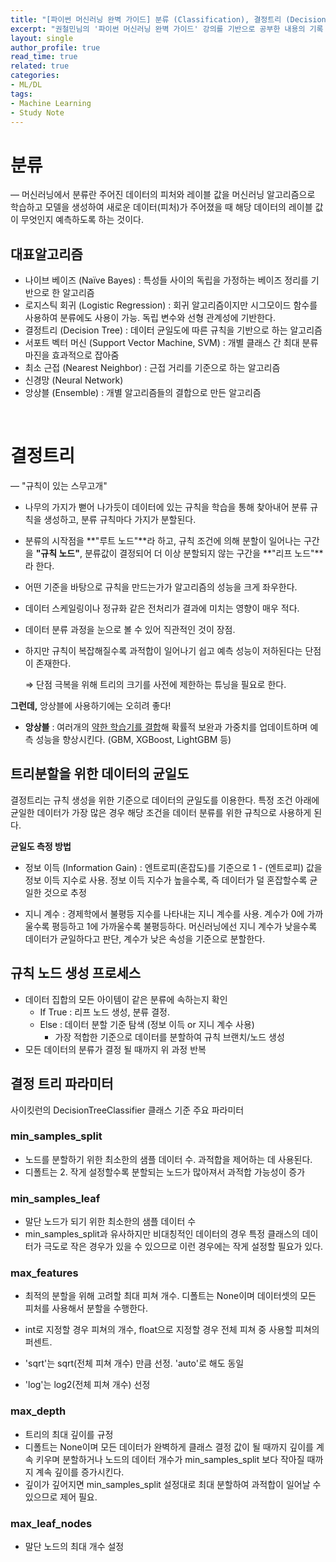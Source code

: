 ```yaml
---
title: "[파이썬 머신러닝 완벽 가이드] 분류 (Classification), 결정트리 (Decision Tree)"
excerpt: "권철민님의 '파이썬 머신러닝 완벽 가이드' 강의를 기반으로 공부한 내용의 기록 - 4장 '분류' 정리 (1)"
layout: single
author_profile: true
read_time: true
related: true
categories:
- ML/DL
tags:
- Machine Learning
- Study Note
---
```




# 분류

— 머신러닝에서 분류란 주어진 데이터의 피처와 레이블 값을 머신러닝 알고리즘으로 학습하고 모델을 생성하여 새로운 데이터(피처)가 주어졌을 때 해당 데이터의 레이블 값이 무엇인지 예측하도록 하는 것이다.

## 대표알고리즘

- 나이브 베이즈 (Naïve Bayes) : 특성들 사이의 독립을 가정하는 베이즈 정리를 기반으로 한 알고리즘
- 로지스틱 회귀 (Logistic Regression) : 회귀 알고리즘이지만 시그모이드 함수를 사용하여 분류에도 사용이 가능. 독립 변수와 선형 관계성에 기반한다.
- 결정트리 (Decision Tree) : 데이터 균일도에 따른 규칙을 기반으로 하는 알고리즘
- 서포트 벡터 머신 (Support Vector Machine, SVM) : 개별 클래스 간 최대 분류 마진을 효과적으로 잡아줌
- 최소 근접 (Nearest Neighbor) : 근접 거리를 기준으로 하는 알고리즘
- 신경망 (Neural Network)
- 앙상블 (Ensemble) : 개별 알고리즘들의 결합으로 만든 알고리즘



​    

# 결정트리

— "규칙이 있는 스무고개"

- 나무의 가지가 뻗어 나가듯이 데이터에 있는 규칙을 학습을 통해 찾아내어 분류 규칙을 생성하고, 분류 규칙마다 가지가 분할된다.
- 분류의 시작점을 **"루트 노드"**라 하고, 규칙 조건에 의해 분할이 일어나는 구간을 **"규칙 노드"**, 분류값이 결정되어 더 이상 분할되지 않는 구간을 **"리프 노드"**라 한다.
- 어떤 기준을 바탕으로 규칙을 만드는가가 알고리즘의 성능을 크게 좌우한다.  

- 데이터 스케일링이나 정규화 같은 전처리가 결과에 미치는 영향이 매우 적다.

- 데이터 분류 과정을 눈으로 볼 수 있어 직관적인 것이 장점.

- 하지만 규칙이 복잡해질수록 과적합이 일어나기 쉽고 예측 성능이 저하된다는 단점이 존재한다.

  ⇒ 단점 극복을 위해 트리의 크기를 사전에 제한하는 튜닝을 필요로 한다.

**그런데,** 앙상블에 사용하기에는 오히려 좋다!

- **앙상블** : 여러개의 <u>약한 학습기를 결합</u>해 확률적 보완과 가중치를 업데이트하며 예측 성능을 향상시킨다. (GBM, XGBoost, LightGBM 등) 

  

## 트리분할을 위한 데이터의 균일도

결정트리는 규칙 생성을 위한 기준으로 데이터의 균일도를 이용한다. 특정 조건 아래에 균일한 데이터가 가장 많은 경우 해당 조건을 데이터 분류를 위한 규칙으로 사용하게 된다.

**균일도 측정 방법**

- 정보 이득 (Information Gain) : 엔트로피(혼잡도)를 기준으로 1 - (엔트로피) 값을 정보 이득 지수로 사용. 정보 이득 지수가 높을수록, 즉 데이터가 덜 혼잡할수록 균일한 것으로 추정

- 지니 계수 : 경제학에서 불평등 지수를 나타내는 지니 계수를 사용. 계수가 0에 가까울수록 평등하고 1에 가까울수록 불평등하다. 머신러닝에선 지니 계수가 낮을수록 데이터가 균일하다고 판단, 계수가 낮은 속성을 기준으로 분할한다.

    

## 규칙 노드 생성 프로세스

- 데이터 집합의 모든 아이템이 같은 분류에 속하는지 확인
  - If True : 리프 노드 생성, 분류 결정.
  - Else : 데이터 분할 기준 탐색 (정보 이득 or 지니 계수 사용)
    - 가장 적합한 기준으로 데이터를 분할하여 규칙 브랜치/노드 생성
- 모든 데이터의 분류가 결정 될 때까지 위 과정 반복



## 결정 트리 파라미터

사이킷런의 DecisionTreeClassifier 클래스 기준 주요 파라미터

### min_samples_split

- 노드를 분할하기 위한 최소한의 샘플 데이터 수. 과적합을 제어하는 데 사용된다.
- 디폴트는 2. 작게 설정할수록 분할되는 노드가 많아져서 과적합 가능성이 증가

###  min_samples_leaf

- 말단 노드가 되기 위한 최소한의 샘플 데이터 수
- min_samples_split과 유사하지만 비대칭적인 데이터의 경우 특정 클래스의 데이터가 극도로 작은 경우가 있을 수 있으므로 이런 경우에는 작게 설정할 필요가 있다.

### max_features

- 최적의 분할을 위해 고려할 최대 피쳐 개수. 디폴트는 None이며 데이터셋의 모든 피처를 사용해서 분할을 수행한다.
- int로 지정할 경우 피쳐의 개수, float으로 지정할 경우 전체 피쳐 중 사용할 피쳐의 퍼센트.

- 'sqrt'는 sqrt(전체 피쳐 개수) 만큼 선정. 'auto'로 해도 동일
- 'log'는 log2(전체 피쳐 개수) 선정

### max_depth

- 트리의 최대 깊이를 규정
- 디폴트는 None이며 모든 데이터가 완벽하게 클래스 결정 값이 될 때까지 깊이를 계속 키우며 분할하거나 노드의 데이터 개수가 min_samples_split 보다 작아질 때까지 계속 깊이를 증가시킨다.
- 깊이가 깊어지면 min_samples_split 설정대로 최대 분할하여 과적합이 일어날 수 있으므로 제어 필요.

### max_leaf_nodes

- 말단 노드의 최대 개수 설정
